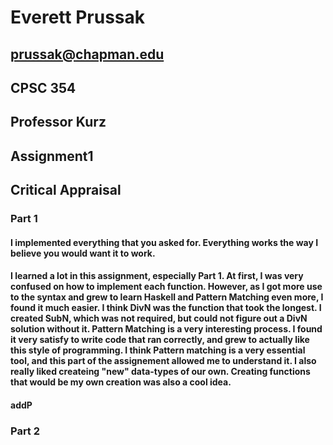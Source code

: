 # Everett Prussak
## prussak@chapman.edu
## CPSC 354
## Professor Kurz
## Assignment1

## Critical Appraisal
### Part 1
#### I implemented everything that you asked for. Everything works the way I believe you would want it to work.
#### I learned a lot in this assignment, especially Part 1. At first, I was very confused on how to implement each function. However, as I got more use to the syntax and grew to learn Haskell and Pattern Matching even more, I found it much easier. I think DivN was the function that took the longest. I created SubN, which was not required, but could not figure out a DivN solution without it. Pattern Matching is a very interesting process. I found it very satisfy to write code that ran correctly, and grew to actually like this style of programming. I think Pattern matching is a very essential tool, and this part of the assignement allowed me to understand it. I also really liked createing "new" data-types of our own. Creating functions that would be my own creation was also a cool idea.
#### addP 
### Part 2